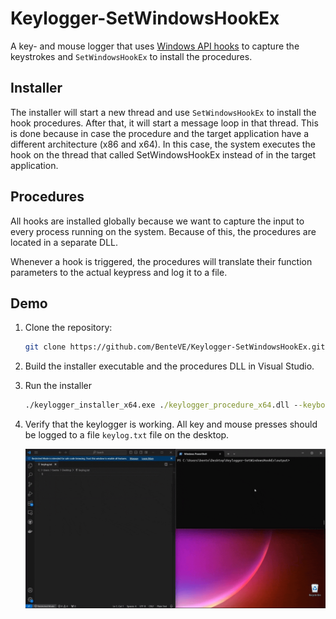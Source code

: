 # Keylogger-SetWindowsHookEx

A key- and mouse logger that uses [Windows API hooks](https://learn.microsoft.com/en-us/windows/win32/winmsg/hooks) to capture the keystrokes and `SetWindowsHookEx` to install the procedures.

## Installer

The installer will start a new thread and use `SetWindowsHookEx` to install the hook procedures.
After that, it will start a message loop in that thread.
This is done because in case the procedure and the target application have a different architecture (x86 and x64).
In this case, the system executes the hook on the thread that called SetWindowsHookEx instead of in the target application.

## Procedures

All hooks are installed globally because we want to capture the input to every process running on the system.
Because of this, the procedures are located in a separate DLL.

Whenever a hook is triggered, the procedures will translate their function parameters to the actual keypress and log it to a file.

## Demo

1. Clone the repository:

    ```bash
    git clone https://github.com/BenteVE/Keylogger-SetWindowsHookEx.git
    ```

2. Build the installer executable and the procedures DLL in Visual Studio.

3. Run the installer

    ```cmd
    ./keylogger_installer_x64.exe ./keylogger_procedure_x64.dll --keyboard-ll --mouse-ll
    ```

4. Verify that the keylogger is working.
   All key and mouse presses should be logged to a file `keylog.txt` file on the desktop.

    ![Demo](doc/demo.gif)
